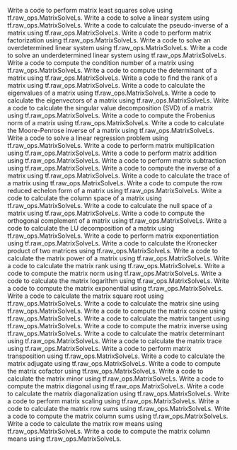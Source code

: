 
Write a code to perform matrix least squares solve using tf.raw_ops.MatrixSolveLs.
Write a code to solve a linear system using tf.raw_ops.MatrixSolveLs.
Write a code to calculate the pseudo-inverse of a matrix using tf.raw_ops.MatrixSolveLs.
Write a code to perform matrix factorization using tf.raw_ops.MatrixSolveLs.
Write a code to solve an overdetermined linear system using tf.raw_ops.MatrixSolveLs.
Write a code to solve an underdetermined linear system using tf.raw_ops.MatrixSolveLs.
Write a code to compute the condition number of a matrix using tf.raw_ops.MatrixSolveLs.
Write a code to compute the determinant of a matrix using tf.raw_ops.MatrixSolveLs.
Write a code to find the rank of a matrix using tf.raw_ops.MatrixSolveLs.
Write a code to calculate the eigenvalues of a matrix using tf.raw_ops.MatrixSolveLs.
Write a code to calculate the eigenvectors of a matrix using tf.raw_ops.MatrixSolveLs.
Write a code to calculate the singular value decomposition (SVD) of a matrix using tf.raw_ops.MatrixSolveLs.
Write a code to compute the Frobenius norm of a matrix using tf.raw_ops.MatrixSolveLs.
Write a code to calculate the Moore-Penrose inverse of a matrix using tf.raw_ops.MatrixSolveLs.
Write a code to solve a linear regression problem using tf.raw_ops.MatrixSolveLs.
Write a code to perform matrix multiplication using tf.raw_ops.MatrixSolveLs.
Write a code to perform matrix addition using tf.raw_ops.MatrixSolveLs.
Write a code to perform matrix subtraction using tf.raw_ops.MatrixSolveLs.
Write a code to compute the inverse of a matrix using tf.raw_ops.MatrixSolveLs.
Write a code to calculate the trace of a matrix using tf.raw_ops.MatrixSolveLs.
Write a code to compute the row reduced echelon form of a matrix using tf.raw_ops.MatrixSolveLs.
Write a code to calculate the column space of a matrix using tf.raw_ops.MatrixSolveLs.
Write a code to calculate the null space of a matrix using tf.raw_ops.MatrixSolveLs.
Write a code to compute the orthogonal complement of a matrix using tf.raw_ops.MatrixSolveLs.
Write a code to calculate the LU decomposition of a matrix using tf.raw_ops.MatrixSolveLs.
Write a code to perform matrix exponentiation using tf.raw_ops.MatrixSolveLs.
Write a code to calculate the Kronecker product of two matrices using tf.raw_ops.MatrixSolveLs.
Write a code to calculate the matrix power of a matrix using tf.raw_ops.MatrixSolveLs.
Write a code to calculate the matrix rank using tf.raw_ops.MatrixSolveLs.
Write a code to compute the matrix norm using tf.raw_ops.MatrixSolveLs.
Write a code to calculate the matrix logarithm using tf.raw_ops.MatrixSolveLs.
Write a code to compute the matrix exponential using tf.raw_ops.MatrixSolveLs.
Write a code to calculate the matrix square root using tf.raw_ops.MatrixSolveLs.
Write a code to calculate the matrix sine using tf.raw_ops.MatrixSolveLs.
Write a code to compute the matrix cosine using tf.raw_ops.MatrixSolveLs.
Write a code to calculate the matrix tangent using tf.raw_ops.MatrixSolveLs.
Write a code to compute the matrix inverse using tf.raw_ops.MatrixSolveLs.
Write a code to calculate the matrix determinant using tf.raw_ops.MatrixSolveLs.
Write a code to calculate the matrix trace using tf.raw_ops.MatrixSolveLs.
Write a code to perform matrix transposition using tf.raw_ops.MatrixSolveLs.
Write a code to calculate the matrix adjugate using tf.raw_ops.MatrixSolveLs.
Write a code to compute the matrix cofactor using tf.raw_ops.MatrixSolveLs.
Write a code to calculate the matrix minor using tf.raw_ops.MatrixSolveLs.
Write a code to compute the matrix diagonal using tf.raw_ops.MatrixSolveLs.
Write a code to calculate the matrix diagonalization using tf.raw_ops.MatrixSolveLs.
Write a code to perform matrix scaling using tf.raw_ops.MatrixSolveLs.
Write a code to calculate the matrix row sums using tf.raw_ops.MatrixSolveLs.
Write a code to compute the matrix column sums using tf.raw_ops.MatrixSolveLs.
Write a code to calculate the matrix row means using tf.raw_ops.MatrixSolveLs.
Write a code to compute the matrix column means using tf.raw_ops.MatrixSolveLs.